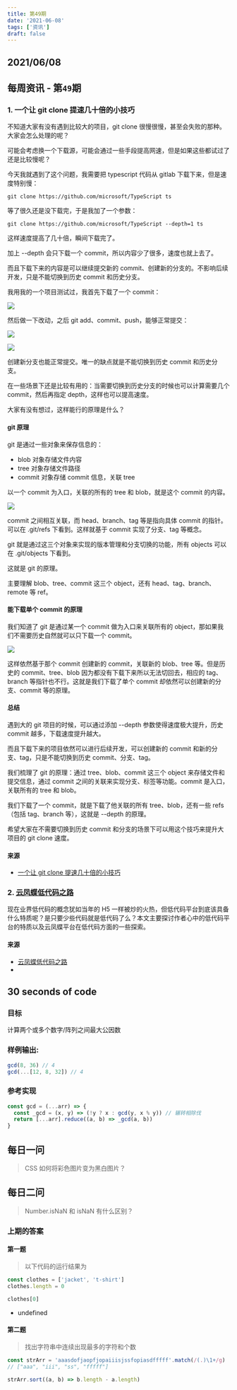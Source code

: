 ```yaml
---
title: 第49期
date: '2021-06-08'
tags: ['资讯']
draft: false
---
```


<TOCInline toc={props.toc} asDisclosure toHeading={3} />

## 2021/06/08

## 每周资讯 - 第`49`期

### 1. 一个让 git clone 提速几十倍的小技巧

不知道大家有没有遇到比较大的项目，git clone 很慢很慢，甚至会失败的那种。大家会怎么处理的呢？

可能会考虑换一个下载源，可能会通过一些手段提高网速，但是如果这些都试过了还是比较慢呢？

今天我就遇到了这个问题，我需要把 typescript 代码从 gitlab 下载下来，但是速度特别慢：

```shell
git clone https://github.com/microsoft/TypeScript ts
```

等了很久还是没下载完，于是我加了一个参数：

```shell
git clone https://github.com/microsoft/TypeScript --depth=1 ts
```

这样速度提高了几十倍，瞬间下载完了。

加上 --depth 会只下载一个 commit，所以内容少了很多，速度也就上去了。

而且下载下来的内容是可以继续提交新的 commit、创建新的分支的。不影响后续开发，只是不能切换到历史 commit 和历史分支。

我用我的一个项目测试过，我首先下载了一个 commit：

![](https://p1-juejin.byteimg.com/tos-cn-i-k3u1fbpfcp/2000f3af00704c16a0647f4db6b55b2d~tplv-k3u1fbpfcp-watermark.image)

然后做一下改动，之后 git add、commit、push，能够正常提交：

![](https://p1-juejin.byteimg.com/tos-cn-i-k3u1fbpfcp/9f2c0dcdcd014829b65efbe81a8a6291~tplv-k3u1fbpfcp-watermark.image)

![](https://p6-juejin.byteimg.com/tos-cn-i-k3u1fbpfcp/fd2ec3ef478e480eaf06658ffc7a6ccd~tplv-k3u1fbpfcp-watermark.image)

创建新分支也能正常提交。唯一的缺点就是不能切换到历史 commit 和历史分支。

在一些场景下还是比较有用的：当需要切换到历史分支的时候也可以计算需要几个 commit，然后再指定 depth，这样也可以提高速度。

大家有没有想过，这样能行的原理是什么？

#### git 原理

git 是通过一些对象来保存信息的：

- blob 对象存储文件内容
- tree 对象存储文件路径
- commit 对象存储 commit 信息，关联 tree

以一个 commit 为入口，关联的所有的 tree 和 blob，就是这个 commit 的内容。

![](https://p9-juejin.byteimg.com/tos-cn-i-k3u1fbpfcp/6b0dfd84fe0e416fb94250a44454cae5~tplv-k3u1fbpfcp-watermark.image)

commit 之间相互关联，而 head、branch、tag 等是指向具体 commit 的指针。可以在 .git/refs 下看到。这样就基于 commit 实现了分支、tag 等概念。

git 就是通过这三个对象来实现的版本管理和分支切换的功能，所有 objects 可以在 .git/objects 下看到。

这就是 git 的原理。

主要理解 blob、tree、commit 这三个 object，还有 head、tag、branch、remote 等 ref。

#### 能下载单个 commit 的原理

我们知道了 git 是通过某一个 commit 做为入口来关联所有的 object，那如果我们不需要历史自然就可以只下载一个 commit。

![](https://p9-juejin.byteimg.com/tos-cn-i-k3u1fbpfcp/e3fa1b29536c404695b4abb484630802~tplv-k3u1fbpfcp-watermark.image)

这样依然基于那个 commit 创建新的 commit，关联新的 blob、tree 等。但是历史的 commit、tree、blob 因为都没有下载下来所以无法切回去，相应的 tag、branch 等指针也不行。这就是我们下载了单个 commit 却依然可以创建新的分支、commit 等的原理。

#### 总结

遇到大的 git 项目的时候，可以通过添加 --depth 参数使得速度极大提升，历史 commit 越多，下载速度提升越大。

而且下载下来的项目依然可以进行后续开发，可以创建新的 commit 和新的分支、tag，只是不能切换到历史 commit、分支、tag。

我们梳理了 git 的原理：通过 tree、blob、commit 这三个 object 来存储文件和提交信息，通过 commit 之间的关联来实现分支、标签等功能。commit 是入口，关联所有的 tree 和 blob。

我们下载了一个 commit，就是下载了他关联的所有 tree、blob，还有一些 refs （包括 tag、branch 等），这就是 --depth 的原理。

希望大家在不需要切换到历史 commit 和分支的场景下可以用这个技巧来提升大项目的 git clone 速度。

#### 来源

- [ 一个让 git clone 提速几十倍的小技巧](https://juejin.cn/post/6969206858179411982)

### 2. [云凤蝶低代码之路](https://mp.weixin.qq.com/s/uWLwjJ-fjDL2BR2i7aebVw)

现在业界低代码的概念犹如当年的 H5 一样被炒的火热，但低代码平台到底该具备什么特质呢？是只要少些代码就是低代码了么？本文主要探讨作者心中的低代码平台的特质以及云凤蝶平台在低代码方面的一些探索。

#### 来源

- [云凤蝶低代码之路](https://mp.weixin.qq.com/s/uWLwjJ-fjDL2BR2i7aebVw)
-

## 30 seconds of code

### 目标

计算两个或多个数字/阵列之间最大公因数

### 样例输出:

```js
gcd(8, 36) // 4
gcd(...[12, 8, 32]) // 4
```

### 参考实现

```js
const gcd = (...arr) => {
  const _gcd = (x, y) => (!y ? x : gcd(y, x % y)) // 辗转相除伐
  return [...arr].reduce((a, b) => _gcd(a, b))
}
```

## 每日一问

> CSS 如何将彩色图片变为黑白图片？

## 每日二问

> Number.isNaN 和 isNaN 有什么区别？

### 上期的答案

#### 第一题

> 以下代码的运行结果为

```js
const clothes = ['jacket', 't-shirt']
clothes.length = 0

clothes[0]
```

- undefined

#### 第二题

> 找出字符串中连续出现最多的字符和个数

```js
const strArr = 'aaasdofjaopfjopaiiisjssfopiasdfffff'.match(/(.)\1+/g)
// ["aaa", "iii", "ss", "fffff"]

strArr.sort((a, b) => b.length - a.length)
```
